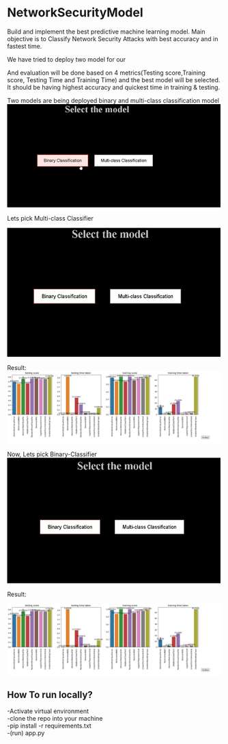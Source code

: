 # NetworkSecurityModel
Build and implement the best predictive machine learning model. Main objective is to Classify Network Security Attacks with best accuracy and in fastest time.


We have tried to deploy two model for our 

And evaluation will be done based on 4 metrics(Testing score,Training score, Testing Time and Training Time) and the best model will be selected. It should be having highest accuracy and quickest time in training & testing.

Two models are being deployed binary and multi-class classification model
![](https://github.com/Suhaib-88/NetworkSecurityModel/blob/master/static/chrome-capture%20(1).gif)

Lets pick Multi-class Classifier
<br>

![](https://github.com/Suhaib-88/NetworkSecurityModel/blob/master/static/chrome-capture%20(2).gif)

Result:
![](https://github.com/Suhaib-88/NetworkSecurityModel/blob/master/static/chrome-capture%20(2).jpg)


Now, Lets pick Binary-Classifier
<br>
![](https://github.com/Suhaib-88/NetworkSecurityModel/blob/master/static/chrome-capture%20(3).gif)


Result:

![](https://github.com/Suhaib-88/NetworkSecurityModel/blob/master/static/chrome-capture%20(3).jpg)


## How To run locally?
-Activate virtual environment<br>
-clone the repo into your machine<br>
-pip install -r requirements.txt<br>
-(run) app.py
